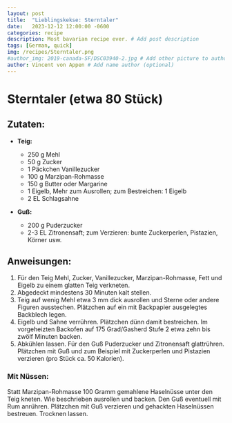 ```yaml
---
layout: post
title:  "Lieblingskekse: Sterntaler"
date:   2023-12-12 12:00:00 -0600
categories: recipe
description: Most bavarian recipe ever. # Add post description 
tags: [German, quick]
img: /recipes/Sterntaler.png
#author_img: 2019-canada-SF/DSC03940-2.jpg # Add other picture to author box
author: Vincent von Appen # Add name author (optional)
---
```


# Sterntaler (etwa 80 Stück)

## Zutaten:

- **Teig:**
  - 250 g Mehl
  - 50 g Zucker
  - 1 Päckchen Vanillezucker
  - 100 g Marzipan-Rohmasse
  - 150 g Butter oder Margarine
  - 1 Eigelb, Mehr zum Ausrollen; zum Bestreichen: 1 Eigelb
  - 2 EL Schlagsahne

- **Guß:**
  - 200 g Puderzucker
  - 2-3 EL Zitronensaft; zum Verzieren: bunte Zuckerperlen, Pistazien, Körner usw.

## Anweisungen:

1. Für den Teig Mehl, Zucker, Vanillezucker, Marzipan-Rohmasse, Fett und Eigelb zu einem glatten Teig verkneten.
2. Abgedeckt mindestens 30 Minuten kalt stellen.
3. Teig auf wenig Mehl etwa 3 mm dick ausrollen und Sterne oder andere Figuren ausstechen. Plätzchen auf ein mit Backpapier ausgelegtes Backblech legen.
4. Eigelb und Sahne verrühren. Plätzchen dünn damit bestreichen. Im vorgeheizten Backofen auf 175 Grad/Gasherd Stufe 2 etwa zehn bis zwölf Minuten backen.
5. Abkühlen lassen. Für den Guß Puderzucker und Zitronensaft glattrühren. Plätzchen mit Guß und zum Beispiel mit Zuckerperlen und Pistazien verzieren (pro Stück ca. 50 Kalorien).

### Mit Nüssen:

Statt Marzipan-Rohmasse 100 Gramm gemahlene Haselnüsse unter den Teig kneten. Wie beschrieben ausrollen und backen. Den Guß eventuell mit Rum anrühren. Plätzchen mit Guß verzieren und gehackten Haselnüssen bestreuen. Trocknen lassen.

